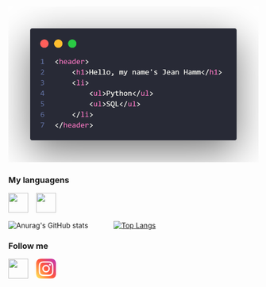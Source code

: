 <img src="code2.png"/>

### My languagens

<img src="https://cdn.jsdelivr.net/gh/devicons/devicon/icons/javascript/javascript-original.svg" width="40" height="40" /> &nbsp;&nbsp;   <img src="https://cdn.jsdelivr.net/gh/devicons/devicon@v2.15.1/devicon.min.css" width="40" height="40" />

![Anurag's GitHub stats](https://github-readme-stats.vercel.app/api?username=JeanHamm&count_private=true&theme=radical)&nbsp;&nbsp;&nbsp;&nbsp;&nbsp;&nbsp;&nbsp;&nbsp;&nbsp;&nbsp;&nbsp;&nbsp; [![Top Langs](https://github-readme-stats.vercel.app/api/top-langs/?username=JeanHamm&theme=radical)](https://github.com/anuraghazra/github-readme-stats)
&nbsp;&nbsp;
&nbsp;&nbsp;


<h3>Follow me</h3>

<a href="https://www.linkedin.com/in/jean-michel-hamm-bb018a226/"><img src="https://cdn.jsdelivr.net/gh/devicons/devicon/icons/linkedin/linkedin-original.svg" width="40" height="40"/></a>  &nbsp;&nbsp;
<a href="https://www.instagram.com/hamm_jean/"><img src="instagram.png" width="40" height="40"/></a>          

